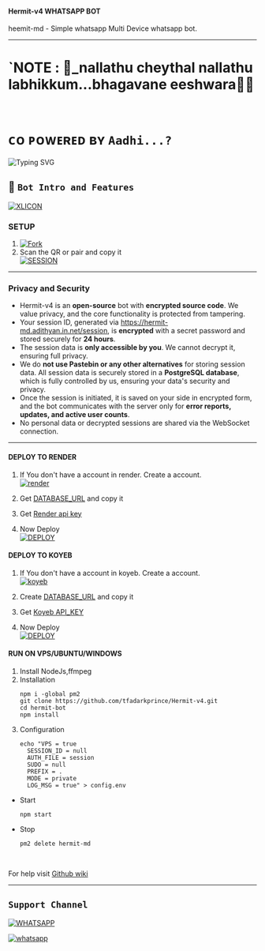 #### Hermit-v4 WHATSAPP BOT
heemit-md - Simple whatsapp Multi Device whatsapp bot.

***

# `NOTE : 🌿_nallathu cheythal nallathu labhikkum...bhagavane eeshwara🥲💐


<br>

#  ᴄᴏ ᴘᴏᴡᴇʀᴇᴅ ʙʏ `Aadhi...?`

![Typing SVG](https://readme-typing-svg.demolab.com?font=Ribeye&size=50&pause=1000&color=ff0000&center=true&width=900&height=100&lines=Hehhermitmd%20Multi-Device%20WhatsApp%20Bot;%20Developed%20By%20Dark%20prince)
<p align="center">

## 🌟 `Bot Intro and Features`
[![XLICON](https://files.catbox.moe/7hertd.jpeg)](https://youtu.be/WcA7GZuaN0A)

### SETUP
1. [![Fork](https://img.shields.io/github/forks/tfadarkprince/Hermit-v4?style=social)](https://github.com/tfadarkprince/Hermit-v4/fork)
2. Scan the QR or pair and copy it
    <br>
<a href='https://hermit-md.adithyan.in.net/' target="_blank"><img alt='SESSION' src='https://img.shields.io/badge/SESSION-100000?style=for-the-badge&logo=scan&logoColor=white&labelColor=black&color=black'/></a>

---

### Privacy and Security

- Hermit-v4 is an **open-source** bot with **encrypted source code**. We value privacy, and the core functionality is protected from tampering.
- Your session ID, generated via https://hermit-md.adithyan.in.net/session, is **encrypted** with a secret password and stored securely for **24 hours**.  
- The session data is **only accessible by you**. We cannot decrypt it, ensuring full privacy.
- We do **not use Pastebin or any other alternatives** for storing session data. All session data is securely stored in a **PostgreSQL database**, which is fully controlled by us, ensuring your data's security and privacy.
- Once the session is initiated, it is saved on your side in encrypted form, and the bot communicates with the server only for **error reports, updates, and active user counts**.  
- No personal data or decrypted sessions are shared via the WebSocket connection.

---

#### DEPLOY TO RENDER 

1. If You don't have a account in render. Create a account.
    <br>
<a href='https://dashboard.render.com/register' target="_blank"><img alt='render' src='https://img.shields.io/badge/-Create-black?style=for-the-badge&logo=render&logoColor=white'/></a>

3. Get [DATABASE_URL](https://github.com/A-d-i-t-h-y-a-n/hermit-md/wiki/DATABASE_URL) and copy it

4. Get [Render api key](https://dashboard.render.com/u/settings#api-keys)

2. Now Deploy
    <br>
<a href='https://render.com/deploy?repo=https://github.com/A-d-i-t-h-y-a-n/hermit-bot' target="_blank"><img alt='DEPLOY' src='https://img.shields.io/badge/-DEPLOY-black?style=for-the-badge&logo=render&logoColor=white'/></a>

#### DEPLOY TO KOYEB 

1. If You don't have a account in koyeb. Create a account.
    <br>
<a href='https://app.koyeb.com/auth/signup' target="_blank"><img alt='koyeb' src='https://img.shields.io/badge/-Create-black?style=for-the-badge&logo=koyeb&logoColor=white'/></a>

3. Create [DATABASE_URL](https://app.koyeb.com/database-services/new) and copy it

4. Get [Koyeb API_KEY](https://app.koyeb.com/settings/api)

2. Now Deploy
    <br>
<a href='https://hermit-md.adithyan.in.net/koyeb' target="_blank"><img alt='DEPLOY' src='https://img.shields.io/badge/-DEPLOY-black?style=for-the-badge&logo=koyeb&logoColor=white'/></a>

#### RUN ON VPS/UBUNTU/WINDOWS

1. Install NodeJs,ffmpeg
2. Installation
   ```
   npm i -global pm2
   git clone https://github.com/tfadarkprince/Hermit-v4.git
   cd hermit-bot
   npm install
   ```
3. Configuration
   ```
   echo "VPS = true
     SESSION_ID = null
     AUTH_FILE = session
     SUDO = null
     PREFIX = .
     MODE = private
     LOG_MSG = true" > config.env
   ```
- Start
  ```
  npm start
  ```
- Stop
  ```
  pm2 delete hermit-md
  ```
<br>

For help visit [Github wiki](https://github.com/tfadarkprince/Hermit-v4/wiki)

***

  ## ``Support Channel``
   
   [![WHATSAPP](https://img.shields.io/badge/Support%20Channel-25D366?style=for-the-badge&logo=whatsapp&logoColor=white)](  https://whatsapp.com/channel/0029VayY2vu1NCrLQHzmRB2Q)

<a aria-label="Join our chats" href="https://wa.me/918136880986?text=Hi!! aadhiser, I need Your Help" target="_blank">
    <img alt="whatsapp" src="https://img.shields.io/badge/Owner%20Whatsapp-25D366?style=for-the-badge&logo=whatsapp&logoColor=white" />
</p>
